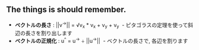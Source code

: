 ## The things is should remember.

- __ベクトルの長さ__ : ||v<sup>→</sup>|| = √v<sub>x</sub> * v<sub>x</sub> + v<sub>y</sub> + v<sub>y</sub>
  - ピタゴラスの定理を使って斜辺の長さを割り出します
- __ベクトルの正規化__ : u<sup>^</sup> = u<sup>→</sup> ÷ ||u<sup>→</sup>||
  - ベクトルの長さで, 各辺を割ります
